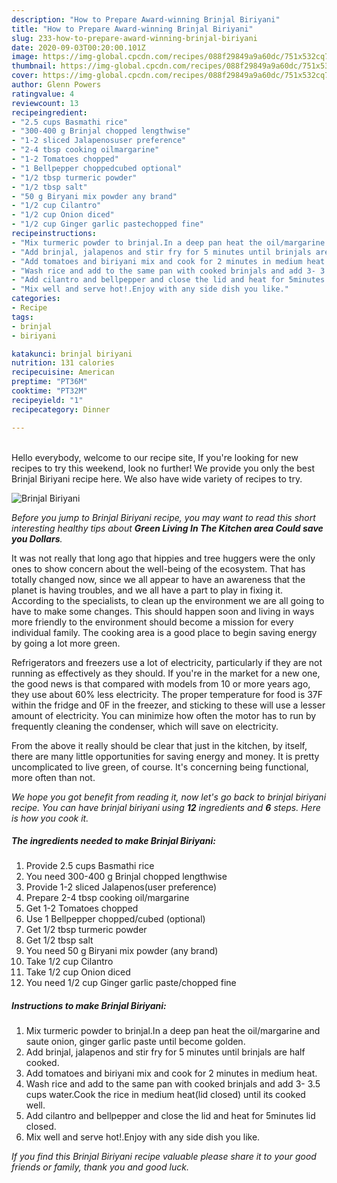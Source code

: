 ```yaml
---
description: "How to Prepare Award-winning Brinjal Biriyani"
title: "How to Prepare Award-winning Brinjal Biriyani"
slug: 233-how-to-prepare-award-winning-brinjal-biriyani
date: 2020-09-03T00:20:00.101Z
image: https://img-global.cpcdn.com/recipes/088f29849a9a60dc/751x532cq70/brinjal-biriyani-recipe-main-photo.jpg
thumbnail: https://img-global.cpcdn.com/recipes/088f29849a9a60dc/751x532cq70/brinjal-biriyani-recipe-main-photo.jpg
cover: https://img-global.cpcdn.com/recipes/088f29849a9a60dc/751x532cq70/brinjal-biriyani-recipe-main-photo.jpg
author: Glenn Powers
ratingvalue: 4
reviewcount: 13
recipeingredient:
- "2.5 cups Basmathi rice"
- "300-400 g Brinjal chopped lengthwise"
- "1-2 sliced Jalapenosuser preference"
- "2-4 tbsp cooking oilmargarine"
- "1-2 Tomatoes chopped"
- "1 Bellpepper choppedcubed optional"
- "1/2 tbsp turmeric powder"
- "1/2 tbsp salt"
- "50 g Biryani mix powder any brand"
- "1/2 cup Cilantro"
- "1/2 cup Onion diced"
- "1/2 cup Ginger garlic pastechopped fine"
recipeinstructions:
- "Mix turmeric powder to brinjal.In a deep pan heat the oil/margarine and saute onion, ginger garlic paste until become golden."
- "Add brinjal, jalapenos and stir fry for 5 minutes until brinjals are half cooked."
- "Add tomatoes and biriyani mix and cook for 2 minutes in medium heat."
- "Wash rice and add to the same pan with cooked brinjals and add 3- 3.5 cups water.Cook the rice in medium heat(lid closed) until its cooked well."
- "Add cilantro and bellpepper and close the lid and heat for 5minutes lid closed."
- "Mix well and serve hot!.Enjoy with any side dish you like."
categories:
- Recipe
tags:
- brinjal
- biriyani

katakunci: brinjal biriyani 
nutrition: 131 calories
recipecuisine: American
preptime: "PT36M"
cooktime: "PT32M"
recipeyield: "1"
recipecategory: Dinner

---
```

<br>
Hello everybody, welcome to our recipe site, If you're looking for new recipes to try this weekend, look no further! We provide you only the best Brinjal Biriyani recipe here. We also have wide variety of recipes to try.
<br>


![Brinjal Biriyani](https://img-global.cpcdn.com/recipes/088f29849a9a60dc/751x532cq70/brinjal-biriyani-recipe-main-photo.jpg)

<i>Before you jump to Brinjal Biriyani recipe, you may want to read this short interesting healthy tips about 
<strong>Green Living In The Kitchen area Could save you Dollars</strong>.</i>
</br>

It was not really that long ago that hippies and tree huggers were the only ones to show concern about the well-being of the ecosystem. That has totally changed now, since we all appear to have an awareness that the planet is having troubles, and we all have a part to play in fixing it. According to the specialists, to clean up the environment we are all going to have to make some changes. This should happen soon and living in ways more friendly to the environment should become a mission for every individual family. The cooking area is a good place to begin saving energy by going a lot more green.

Refrigerators and freezers use a lot of electricity, particularly if they are not running as effectively as they should. If you're in the market for a new one, the good news is that compared with models from 10 or more years ago, they use about 60% less electricity. The proper temperature for food is 37F within the fridge and 0F in the freezer, and sticking to these will use a lesser amount of electricity. You can minimize how often the motor has to run by frequently cleaning the condenser, which will save on electricity.

From the above it really should be clear that just in the kitchen, by itself, there are many little opportunities for saving energy and money. It is pretty uncomplicated to live green, of course. It's concerning being functional, more often than not.


<i>We hope you got benefit from reading it, now let's go back to brinjal biriyani recipe. You can have brinjal biriyani using <strong>12</strong> ingredients and <strong>6</strong> steps. Here is how you cook it.
</i>

##### The ingredients needed to make Brinjal Biriyani:

1. Provide 2.5 cups Basmathi rice
1. You need 300-400 g Brinjal chopped lengthwise
1. Provide 1-2 sliced Jalapenos(user preference)
1. Prepare 2-4 tbsp cooking oil/margarine
1. Get 1-2 Tomatoes chopped
1. Use 1 Bellpepper chopped/cubed (optional)
1. Get 1/2 tbsp turmeric powder
1. Get 1/2 tbsp salt
1. You need 50 g Biryani mix powder (any brand)
1. Take 1/2 cup Cilantro
1. Take 1/2 cup Onion diced
1. You need 1/2 cup Ginger garlic paste/chopped fine


##### Instructions to make Brinjal Biriyani:

1. Mix turmeric powder to brinjal.In a deep pan heat the oil/margarine and saute onion, ginger garlic paste until become golden.
1. Add brinjal, jalapenos and stir fry for 5 minutes until brinjals are half cooked.
1. Add tomatoes and biriyani mix and cook for 2 minutes in medium heat.
1. Wash rice and add to the same pan with cooked brinjals and add 3- 3.5 cups water.Cook the rice in medium heat(lid closed) until its cooked well.
1. Add cilantro and bellpepper and close the lid and heat for 5minutes lid closed.
1. Mix well and serve hot!.Enjoy with any side dish you like.


<i>If you find this Brinjal Biriyani recipe valuable please share it to your good friends or family, thank you and good luck.</i>
